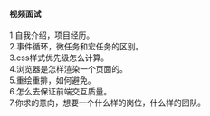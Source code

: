 #### 视频面试
1.自我介绍，项目经历。  
2.事件循环，微任务和宏任务的区别。  
3.css样式优先级怎么计算。  
4.浏览器是怎样渲染一个页面的。  
5.重绘重排，如何避免。  
6.怎么去保证前端交互质量。  
7.你求的意向，想要一个什么样的岗位，什么样的团队。  